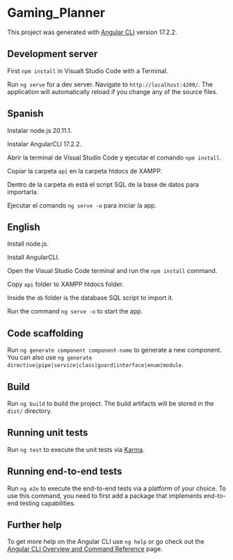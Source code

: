 # Gaming_Planner

This project was generated with [Angular CLI](https://github.com/angular/angular-cli) version 17.2.2.

## Development server

First `npm install` in Visualt Studio Code with a Terminal.

Run `ng serve` for a dev server. Navigate to `http://localhost:4200/`. The application will automatically reload if you change any of the source files.

## Spanish

Instalar node.js 20.11.1.

Instalar AngularCLI 17.2.2.

Abrir la terminal de Visual Studio Code y ejecutar el comando `npm install`.

Copiar la carpeta `api` en la carpeta htdocs de XAMPP.

Dentro de la carpeta `db` está el script SQL de la base de datos para importarla.

Ejecutar el comando `ng serve -o` para iniciar la app.

## English

Install node.js.

Install AngularCLI.

Open the Visual Studio Code terminal and run the `npm install` command.

Copy `api` folder to XAMPP htdocs folder.

Inside the `db` folder is the database SQL script to import it.

Run the command `ng serve -o` to start the app.

## Code scaffolding

Run `ng generate component component-name` to generate a new component. You can also use `ng generate directive|pipe|service|class|guard|interface|enum|module`.

## Build

Run `ng build` to build the project. The build artifacts will be stored in the `dist/` directory.

## Running unit tests

Run `ng test` to execute the unit tests via [Karma](https://karma-runner.github.io).

## Running end-to-end tests

Run `ng e2e` to execute the end-to-end tests via a platform of your choice. To use this command, you need to first add a package that implements end-to-end testing capabilities.

## Further help

To get more help on the Angular CLI use `ng help` or go check out the [Angular CLI Overview and Command Reference](https://angular.io/cli) page.
